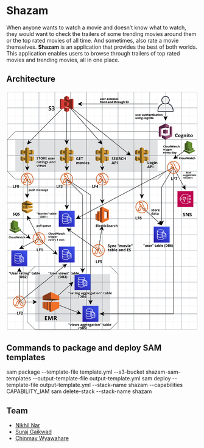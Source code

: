 # Shazam

When anyone wants to watch a movie and doesn’t know what to watch, they would want to check the trailers of some trending movies around them or the top rated movies of all time. And sometimes, also rate a movie themselves. **Shazam** is an application that provides the best of both worlds. This application enables users to browse through trailers of top rated movies and trending movies, all in one place.

## Architecture

![CC-architecture](https://github.com/NikhilNar/Shazam/blob/master/CC-architecture.png)




## Commands to package and deploy SAM templates

sam package --template-file template.yml --s3-bucket shazam-sam-templates --output-template-file output-template.yml 
sam deploy --template-file output-template.yml --stack-name shazam --capabilities CAPABILITY_IAM 
sam delete-stack --stack-name shazam

## Team

* [Nikhil Nar](https://github.com/NikhilNar)
* [Suraj Gaikwad](https://github.com/surajgovardhangaikwad)
* [Chinmay Wyawahare](https://github.com/gandalf1819)
